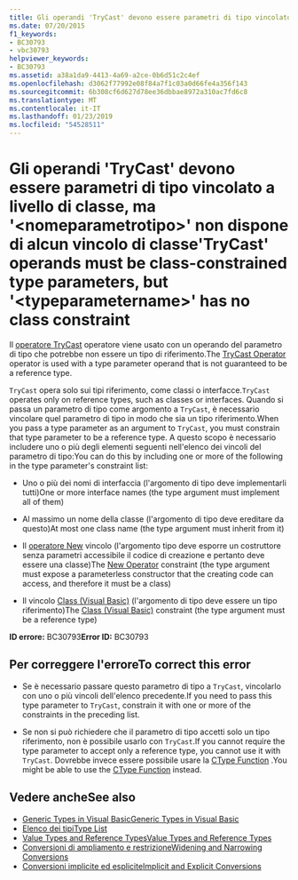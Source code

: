 ```yaml
---
title: Gli operandi 'TryCast' devono essere parametri di tipo vincolato a livello di classe, ma '&lt;nomeparametrotipo&gt;' non dispone di alcun vincolo di classe
ms.date: 07/20/2015
f1_keywords:
- BC30793
- vbc30793
helpviewer_keywords:
- BC30793
ms.assetid: a38a1da9-4413-4a69-a2ce-0b6d51c2c4ef
ms.openlocfilehash: d3062f77992e08f84a7f1c03a0d66fe4a356f143
ms.sourcegitcommit: 6b308cf6d627d78ee36dbbae8972a310ac7fd6c8
ms.translationtype: MT
ms.contentlocale: it-IT
ms.lasthandoff: 01/23/2019
ms.locfileid: "54528511"
---
```

# <a name="trycast-operands-must-be-class-constrained-type-parameters-but-lttypeparameternamegt-has-no-class-constraint"></a><span data-ttu-id="b3274-102">Gli operandi 'TryCast' devono essere parametri di tipo vincolato a livello di classe, ma '&lt;nomeparametrotipo&gt;' non dispone di alcun vincolo di classe</span><span class="sxs-lookup"><span data-stu-id="b3274-102">'TryCast' operands must be class-constrained type parameters, but '&lt;typeparametername&gt;' has no class constraint</span></span>
<span data-ttu-id="b3274-103">Il [operatore TryCast](../../visual-basic/language-reference/operators/trycast-operator.md) operatore viene usato con un operando del parametro di tipo che potrebbe non essere un tipo di riferimento.</span><span class="sxs-lookup"><span data-stu-id="b3274-103">The [TryCast Operator](../../visual-basic/language-reference/operators/trycast-operator.md) operator is used with a type parameter operand that is not guaranteed to be a reference type.</span></span>  
  
 <span data-ttu-id="b3274-104">`TryCast` opera solo sui tipi riferimento, come classi o interfacce.</span><span class="sxs-lookup"><span data-stu-id="b3274-104">`TryCast` operates only on reference types, such as classes or interfaces.</span></span> <span data-ttu-id="b3274-105">Quando si passa un parametro di tipo come argomento a `TryCast`, è necessario vincolare quel parametro di tipo in modo che sia un tipo riferimento.</span><span class="sxs-lookup"><span data-stu-id="b3274-105">When you pass a type parameter as an argument to `TryCast`, you must constrain that type parameter to be a reference type.</span></span> <span data-ttu-id="b3274-106">A questo scopo è necessario includere uno o più degli elementi seguenti nell'elenco dei vincoli del parametro di tipo:</span><span class="sxs-lookup"><span data-stu-id="b3274-106">You can do this by including one or more of the following in the type parameter's constraint list:</span></span>  
  
-   <span data-ttu-id="b3274-107">Uno o più dei nomi di interfaccia (l'argomento di tipo deve implementarli tutti)</span><span class="sxs-lookup"><span data-stu-id="b3274-107">One or more interface names (the type argument must implement all of them)</span></span>  
  
-   <span data-ttu-id="b3274-108">Al massimo un nome della classe (l'argomento di tipo deve ereditare da questo)</span><span class="sxs-lookup"><span data-stu-id="b3274-108">At most one class name (the type argument must inherit from it)</span></span>  
  
-   <span data-ttu-id="b3274-109">Il [operatore New](../../visual-basic/language-reference/operators/new-operator.md) vincolo (l'argomento tipo deve esporre un costruttore senza parametri accessibile il codice di creazione e pertanto deve essere una classe)</span><span class="sxs-lookup"><span data-stu-id="b3274-109">The [New Operator](../../visual-basic/language-reference/operators/new-operator.md) constraint (the type argument must expose a parameterless constructor that the creating code can access, and therefore it must be a class)</span></span>  
  
-   <span data-ttu-id="b3274-110">Il vincolo [Class (Visual Basic)](../../visual-basic/language-reference/statements/class-statement.md) (l'argomento di tipo deve essere un tipo riferimento)</span><span class="sxs-lookup"><span data-stu-id="b3274-110">The [Class (Visual Basic)](../../visual-basic/language-reference/statements/class-statement.md) constraint (the type argument must be a reference type)</span></span>  
  
 <span data-ttu-id="b3274-111">**ID errore:** BC30793</span><span class="sxs-lookup"><span data-stu-id="b3274-111">**Error ID:** BC30793</span></span>  
  
## <a name="to-correct-this-error"></a><span data-ttu-id="b3274-112">Per correggere l'errore</span><span class="sxs-lookup"><span data-stu-id="b3274-112">To correct this error</span></span>  
  
-   <span data-ttu-id="b3274-113">Se è necessario passare questo parametro di tipo a `TryCast`, vincolarlo con uno o più vincoli dell'elenco precedente.</span><span class="sxs-lookup"><span data-stu-id="b3274-113">If you need to pass this type parameter to `TryCast`, constrain it with one or more of the constraints in the preceding list.</span></span>  
  
-   <span data-ttu-id="b3274-114">Se non si può richiedere che il parametro di tipo accetti solo un tipo riferimento, non è possibile usarlo con `TryCast`.</span><span class="sxs-lookup"><span data-stu-id="b3274-114">If you cannot require the type parameter to accept only a reference type, you cannot use it with `TryCast`.</span></span> <span data-ttu-id="b3274-115">Dovrebbe invece essere possibile usare la [CType Function](../../visual-basic/language-reference/functions/ctype-function.md) .</span><span class="sxs-lookup"><span data-stu-id="b3274-115">You might be able to use the [CType Function](../../visual-basic/language-reference/functions/ctype-function.md) instead.</span></span>  
  
## <a name="see-also"></a><span data-ttu-id="b3274-116">Vedere anche</span><span class="sxs-lookup"><span data-stu-id="b3274-116">See also</span></span>

- [<span data-ttu-id="b3274-117">Generic Types in Visual Basic</span><span class="sxs-lookup"><span data-stu-id="b3274-117">Generic Types in Visual Basic</span></span>](../../visual-basic/programming-guide/language-features/data-types/generic-types.md)
- [<span data-ttu-id="b3274-118">Elenco dei tipi</span><span class="sxs-lookup"><span data-stu-id="b3274-118">Type List</span></span>](../../visual-basic/language-reference/statements/type-list.md)
- [<span data-ttu-id="b3274-119">Value Types and Reference Types</span><span class="sxs-lookup"><span data-stu-id="b3274-119">Value Types and Reference Types</span></span>](../../visual-basic/programming-guide/language-features/data-types/value-types-and-reference-types.md)
- [<span data-ttu-id="b3274-120">Conversioni di ampliamento e restrizione</span><span class="sxs-lookup"><span data-stu-id="b3274-120">Widening and Narrowing Conversions</span></span>](../../visual-basic/programming-guide/language-features/data-types/widening-and-narrowing-conversions.md)
- [<span data-ttu-id="b3274-121">Conversioni implicite ed esplicite</span><span class="sxs-lookup"><span data-stu-id="b3274-121">Implicit and Explicit Conversions</span></span>](../../visual-basic/programming-guide/language-features/data-types/implicit-and-explicit-conversions.md)

